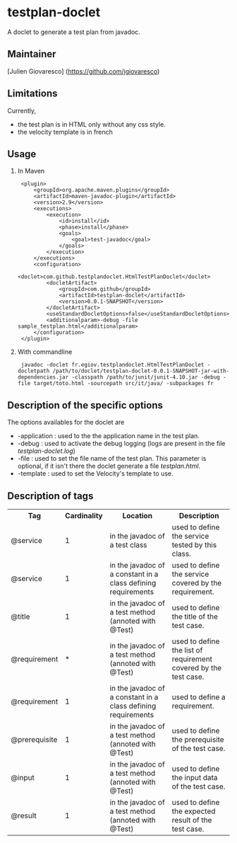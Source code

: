 testplan-doclet
===============

A doclet to generate a test plan from javadoc.
    
Maintainer
----------

[Julien Giovaresco] (https://github.com/jgiovaresco)

Limitations
-----------

Currently, 
 * the test plan is in HTML only without any css style.
 * the velocity template is in french
  

Usage
-----

1. In Maven 

		<plugin>
			<groupId>org.apache.maven.plugins</groupId>
			<artifactId>maven-javadoc-plugin</artifactId>
			<version>2.9</version>
			<executions>
				<execution>
					<id>install</id>
					<phase>install</phase>
					<goals>
						<goal>test-javadoc</goal>
					</goals>
				</execution>
			</executions>
			<configuration>
				<doclet>com.github.testplandoclet.HtmlTestPlanDoclet</doclet>
				<docletArtifact>
					<groupId>com.github</groupId>
					<artifactId>testplan-doclet</artifactId>
					<version>0.0.1-SNAPSHOT</version>
				</docletArtifact>
				<useStandardDocletOptions>false</useStandardDocletOptions>
				<additionalparam>-debug -file sample_testplan.html</additionalparam>
			</configuration>
		</plugin>

2. With commandline

		javadoc -doclet fr.egiov.testplandoclet.HtmlTestPlanDoclet -docletpath /path/to/doclet/testplan-doclet-0.0.1-SNAPSHOT-jar-with-dependencies.jar -classpath /path/to/junit/junit-4.10.jar -debug -file target/toto.html -sourcepath src/it/java/ -subpackages fr

Description of the specific options
-----------------------------------

The options availables for the doclet are 
 * -application : used to the the application name in the test plan.
 * -debug       : used to activate the debug logging (logs are present in the file _testplan-doclet.log_)
 * -file        : used to set the file name of the test plan. This parameter is optional, if it isn't there the doclet generate a file _testplan.html_.
 * -template    : used to set the Velocity's template to use.

Description of tags
-------------------

<table>
	<tr>
		<th>Tag</th>
		<th>Cardinality</th>
		<th>Location</th>
		<th>Description</th>
	</tr>
	<tr>
		<td>@service</td>
		<td>1</td>
		<td>in the javadoc of a test class</td>
		<td>used to define the service tested by this class.</td>
	</tr>
	<tr>
		<td>@service</td>
		<td>1</td>
		<td>in the javadoc of a constant in a class defining requirements </td>
		<td>used to define the service covered by the requirement.</td>
	</tr>
	<tr>
		<td>@title</td>
		<td>1</td>
		<td>in the javadoc of a test method (annoted with @Test)</td>
		<td>used to define the title of the test case.</td>
	</tr>
	<tr>
		<td>@requirement</td>
		<td>*</td>
		<td>in the javadoc of a test method (annoted with @Test)</td>
		<td>used to define the list of requirement covered by the test case.</td>
	</tr>
	<tr>
		<td>@requirement</td>
		<td>1</td>
		<td>in the javadoc of a constant in a class defining requirements</td>
		<td>used to define a requirement.</td>
	</tr>
	<tr>
		<td>@prerequisite</td>
		<td>1</td>
		<td>in the javadoc of a test method (annoted with @Test)</td>
		<td>used to define the prerequisite of the test case.</td>
	</tr>
	<tr>
		<td>@input</td>
		<td>1</td>
		<td>in the javadoc of a test method (annoted with @Test)</td>
		<td>used to define the input data of the test case.</td>
	</tr>
	<tr>
		<td>@result</td>
		<td>1</td>
		<td>in the javadoc of a test method (annoted with @Test)</td>
		<td>used to define the expected result of the test case.</td>
	</tr>
</table>
